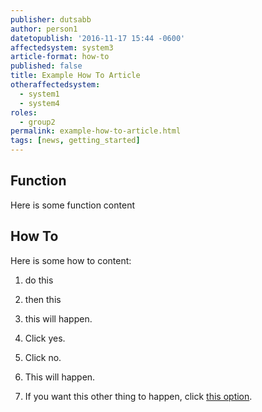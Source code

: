 ```yaml
---
publisher: dutsabb
author: person1
datetopublish: '2016-11-17 15:44 -0600'
affectedsystem: system3
article-format: how-to
published: false
title: Example How To Article
otheraffectedsystem:
  - system1
  - system4
roles:
  - group2
permalink: example-how-to-article.html
tags: [news, getting_started]
---
```

## Function
Here is some function content

## How To
Here is some how to content:
 1. do this
 2. then this
 3. this will happen.
 4. Click yes.
 
 5. Click no.
 
 6. This will happen.
 
 7. If you want this other thing to happen, click [this option](www.fakelink.com).
